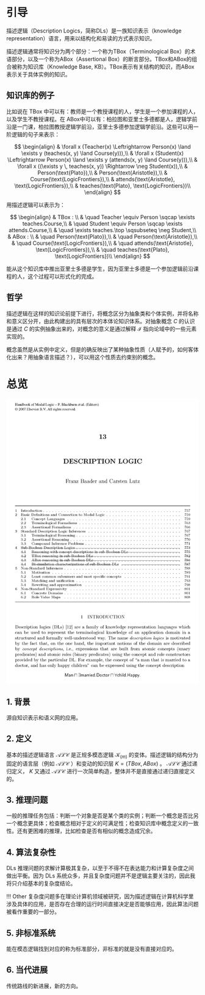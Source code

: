 # 引导
描述逻辑（Description Logics，简称DLs）是一族知识表示（knowledge representation）语言，用来以结构化和易读的方式表示知识。

<!-- 整个知识分为几个层面，知识层、构建层、直观层、例子层，构建层在这个文档中声明了，知识层是向抽象、向哲学的思考，直观层更加贴合应用，例子层更容易实在的把握 -->

描述逻辑通常将知识分为两个部分：一个称为TBox（Terminological Box）的术语部分，以及一个称为ABox（Assertional Box）的断言部分。TBox和ABox的组合被称为知识库（Knowledge Base, KB）。TBox表示有关结构的知识，而ABox表示关于具体实例的知识。

## 知识库的例子
比如说在 TBox 中可以有：教师是一个教授课程的人，学生是一个参加课程的人，以及学生不教授课程。在 ABox中可以有：柏拉图和亚里士多德都是人，逻辑学前沿是一门课，柏拉图教授逻辑学前沿，亚里士多德参加逻辑学前沿。这些可以用一阶逻辑的句子来表示：

$$
\begin{align}
    & \forall x (Teacher(x) \Leftrightarrow Person(x) \land \exists y (teaches(x, y) \land Course(y))),\\
    & \forall x (Student(x) \Leftrightarrow Person(x) \land \exists y (attends(x, y) \land Course(y))),\\
    & \forall x ((\exists y \, teaches(x, y)) \Rightarrow \neg Student(x)),\\
    & Person(\text{Plato}),\\
    & Person(\text{Aristotle}),\\
    & Course(\text{LogicFrontiers}),\\
    & attends(\text{Aristotle}, \text{LogicFrontiers}),\\
    & teaches(\text{Plato}, \text{LogicFrontiers})\\
\end{align}
$$

用描述逻辑可以表示为：

$$
\begin{align}
    & TBox : \\
    & \quad Teacher \equiv Person \sqcap \exists teaches.Course,\\
    & \quad Student \equiv Person \sqcap \exists attends.Course,\\
    & \quad \exists teaches.\top \sqsubseteq \neg Student,\\
    & ABox : \\
    & \quad Person(\text{Plato}),\\
    & \quad Person(\text{Aristotle}),\\
    & \quad Course(\text{LogicFrontiers}),\\
    & \quad attends(\text{Aristotle}, \text{LogicFrontiers}),\\
    & \quad teaches(\text{Plato}, \text{LogicFrontiers})\\
\end{align}
$$

能从这个知识库中推出亚里士多德是学生，因为亚里士多德是一个参加逻辑前沿课程的人，这个过程可以形式化的完成。

## 哲学

描述逻辑在这样的知识论前提下进行，将概念区分为抽象类和个体实例，并将名称和意义区分开，由此构建出的具有层次的本体论知识体系。对抽象概念 $C$ 的认识是通过 $C$ 的实例抽象出来的，对概念的意义是通过解释 $\mathcal{I}$ 指向论域中的一些元素实现的。

概念虽然是从实例中定义，但是的确反映出了某种抽象性质（人赋予的，如何客体化出来？用抽象语言描述？），可以用这个性质去约束别的概念。

# 总览

![描述逻辑](assert/contents.png)

## 1. 背景

源自知识表示和语义网的应用。

## 2. 定义

基本的描述逻辑语言 $\mathcal{ALC}$ 是正规多模态逻辑 $\mathcal{K}_{(m)}$ 的变体。描述逻辑的结构分为固定的语言层（例如 $\mathcal{ALC}$ ）和变动的知识层 $K = (TBox,ABox)$ 。 $\mathcal{ALC}$ 通过递归定义， $K$ 又通过 $\mathcal{ALC}$ 进行一次简单构造，整体并不是直接通过递归直接定义的。

## 3. 推理问题

一般的推理任务包括：判断一个对象是否是某个类的实例；判断一个概念是否比另一个概念更具体；检查概念相对于定义的可满足性；检查知识库中概念定义的一致性。还有更困难的推理，比如检查是否有相似的概念造成冗余。
<!-- - 唯一性，避免出现两个相同的概念（位态相同/结构相同），结构提取 -->
<!-- - 一致性， -->

## 4. 算法复杂性

DLs 推理问题的求解计算极其复杂，以至于不得不在表达能力和计算复杂度之间做出平衡。因为 DLs 系统众多，并且复杂度问题并不是逻辑主要关注的，因此我将只介绍基本的复杂度结论。

!!! Other
    复杂度问题多在理论计算机领域被研究，因为描述逻辑在计算机科学里涉及具体的应用，是否存在合理的运行时间直接决定是否能够应用，因此算法问题被看作重要的一部分。

## 5. 非标准系统

能在模态逻辑找到对应的称为标准部分，非标准的就是没有直接对应的。

## 6. 当代进展

传统路线的新进展，新的方向。